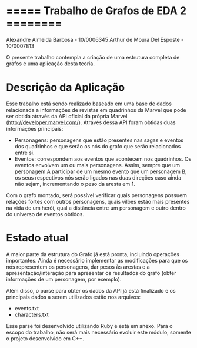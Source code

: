 ===== Trabalho de Grafos de EDA 2 ========
===================================

Alexandre Almeida Barbosa - 10/0006345 
Arthur de Moura Del Esposte - 10/0007813

O presente trabalho contempla a criação de uma estrutura completa de grafos e uma aplicação desta teoria.

Descrição da Aplicação
===================================
Esse trabalho está sendo realizado baseado em uma base de dados relacionada a informações de revistas em quadrinhos da Marvel que pode ser obtida através da API oficial da própria Marvel (http://developer.marvel.com/). Através dessa API foram obtidas duas informações principais:

- Personagens: personagens que estão presentes nas sagas e eventos dos quadrinhos e que serão os nós do grafo que serão relacionados entre si.
- Eventos: correspondem aos eventos que acontecem nos quadrinhos. Os eventos envolvem um ou mais personagens. Assim, sempre que um personagem A participar de um mesmo evento que um personagem B, os seus respectivos nós serão ligados nas duas direções caso ainda não sejam, incrementando o peso da aresta em 1.

Com o grafo montado, será possível verificar quais personagens possuem relações fortes com outros personagens, quais vilões estão mais presentes na vida de um herói, qual a distância entre um personagem e outro dentro do universo de eventos obtidos.


Estado atual
===================================
A maior parte da estrutura do Grafo já está pronta, incluindo operações importantes. Ainda é necessário implementar as modificações para que os nós representem os personagens, dar pesos às arestas e a apresentação/interação para apresentar os resultados do grafo (obter informações de um personagem, por exemplo).

Além disso, o parse para obter os dados da API já está finalizado e os principais dados a serem utilizados estão nos arquivos:
- events.txt
- characters.txt

Esse parse foi desenvolvido utilizando Ruby e está em anexo.
Para o escopo do trabalho, não será mais necessário evoluir este módulo, somente o projeto desenvolvido em C++.